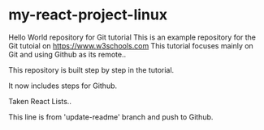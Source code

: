 # my-react-project-linux
Hello World repository for Git tutorial
This is an example repository for the Git tutoial on https://www.w3schools.com
This tutorial focuses mainly on Git and using Github as its remote..

This repository is built step by step in the tutorial.

It now includes steps for Github.

Taken React Lists..

This line is from 'update-readme' branch and push to Github.